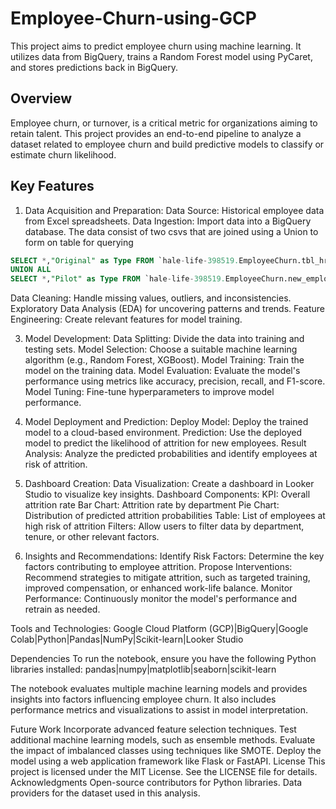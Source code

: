 # Employee-Churn-using-GCP
This project aims to predict employee churn using machine learning. It utilizes data from BigQuery, trains a Random Forest model using PyCaret, and stores predictions back in BigQuery.
## Overview

Employee churn, or turnover, is a critical metric for organizations aiming to retain talent. This project provides an end-to-end pipeline to analyze a dataset related to employee churn and build predictive models to classify or estimate churn likelihood.
## Key Features
1. Data Acquisition and Preparation:
  Data Source: Historical employee data from Excel spreadsheets.
  Data Ingestion: Import data into a BigQuery database. The data consist of two csvs that are joined using a Union to form on table for querying
  ```sql
  SELECT *,"Original" as Type FROM `hale-life-398519.EmployeeChurn.tbl_hr_data` 
  UNION ALL
  SELECT *,"Pilot" as Type FROM `hale-life-398519.EmployeeChurn.new_employee`
  ```
  Data Cleaning: Handle missing values, outliers, and inconsistencies.
  Exploratory Data Analysis (EDA) for uncovering patterns and trends.
  Feature Engineering: Create relevant features for model training.

3. Model Development:
  Data Splitting: Divide the data into training and testing sets.
  Model Selection: Choose a suitable machine learning algorithm (e.g., Random Forest, XGBoost).
  Model Training: Train the model on the training data.
  Model Evaluation: Evaluate the model's performance using metrics like accuracy, precision, recall, and F1-score.
  Model Tuning: Fine-tune hyperparameters to improve model performance.

4. Model Deployment and Prediction:
  Deploy Model: Deploy the trained model to a cloud-based environment.
  Prediction: Use the deployed model to predict the likelihood of attrition for new employees.
  Result Analysis: Analyze the predicted probabilities and identify employees at risk of attrition.

5. Dashboard Creation:
  Data Visualization: Create a dashboard in Looker Studio to visualize key insights.
  Dashboard Components:
  KPI: Overall attrition rate
  Bar Chart: Attrition rate by department
  Pie Chart: Distribution of predicted attrition probabilities
  Table: List of employees at high risk of attrition
  Filters: Allow users to filter data by department, tenure, or other relevant factors.


6. Insights and Recommendations:
  Identify Risk Factors: Determine the key factors contributing to employee attrition.
  Propose Interventions: Recommend strategies to mitigate attrition, such as targeted training, improved compensation, or enhanced work-life balance.
  Monitor Performance: Continuously monitor the model's performance and retrain as needed.

Tools and Technologies:
Google Cloud Platform (GCP)|BigQuery|Google Colab|Python|Pandas|NumPy|Scikit-learn|Looker Studio

Dependencies
To run the notebook, ensure you have the following Python libraries installed:
pandas|numpy|matplotlib|seaborn|scikit-learn

The notebook evaluates multiple machine learning models and provides insights into factors influencing employee churn. It also includes performance metrics and visualizations to assist in model interpretation.

Future Work
Incorporate advanced feature selection techniques.
Test additional machine learning models, such as ensemble methods.
Evaluate the impact of imbalanced classes using techniques like SMOTE.
Deploy the model using a web application framework like Flask or FastAPI.
License
This project is licensed under the MIT License. See the LICENSE file for details.
Acknowledgments
Open-source contributors for Python libraries.
Data providers for the dataset used in this analysis.


